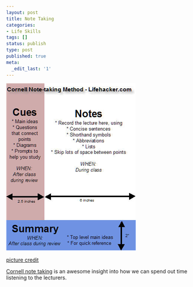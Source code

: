```yaml
---
layout: post
title: Note Taking
categories:
- Life Skills
tags: []
status: publish
type: post
published: true
meta:
  _edit_last: '1'
---
```

![](/img/cornell-layout1.jpg "cornell-layout1")

  [picture credit](http://lifehacker.com/software/note-taking/geek-to-live--take-studyworthy-lecture-notes-202418.php)

[Cornell note taking](http://www.timeatlas.com/mos/5_Minute_Tips/General/Word_Templates_and_Cornell_Note_Taking/) is an awesome insight into how we can spend out time listening to the lecturers.
